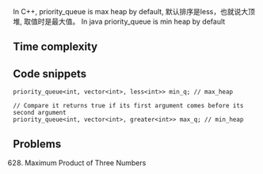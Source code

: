 

In C++, priority_queue is max heap by default, 默认排序是less，也就说大顶堆, 取值时是最大值。
In java priority_queue is min heap by default

## Time complexity

## Code snippets
```
priority_queue<int, vector<int>, less<int>> min_q; // max_heap

// Compare it returns true if its first argument comes before its second argument 
priority_queue<int, vector<int>, greater<int>> max_q; // min_heap    
```

## Problems
628. Maximum Product of Three Numbers
